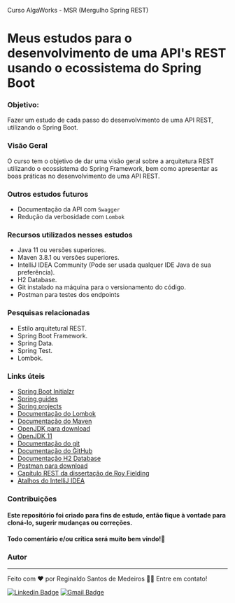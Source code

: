 
Curso AlgaWorks - MSR (Mergulho Spring REST)

# Meus estudos para o desenvolvimento de uma API's REST usando o ecossistema do Spring Boot

### Objetivo: 
Fazer um estudo de cada passo do desenvolvimento de uma API REST, utilizando o Spring Boot.  

### Visão Geral

O curso tem o objetivo de dar uma visão geral sobre a arquitetura REST utilizando o ecossistema do Spring Framework, bem como apresentar as boas práticas no desenvolvimento de uma API REST.


### Outros estudos futuros  

- Documentação da API com `Swagger`  
- Redução da verbosidade com `Lombok`  

### Recursos utilizados nesses estudos
- Java 11 ou versões superiores.
- Maven 3.8.1 ou versões superiores.
- IntelliJ IDEA Community (Pode ser usada qualquer IDE Java de sua preferência).
- H2 Database.
- Git instalado na máquina para o versionamento do código.
- Postman para testes dos endpoints

### Pesquisas relacionadas
- Estilo arquitetural REST.
- Spring Boot Framework.
- Spring Data.
- Spring Test.
- Lombok.


### Links úteis
- [Spring Boot Initialzr](https://start.spring.io/)
- [Spring guides](https://spring.io/guides)
- [Spring projects](https://spring.io/projects)
- [Documentação do Lombok](https://projectlombok.org/)
- [Documentação do Maven](https://maven.apache.org/)
- [OpenJDK para download](https://openjdk.java.net/)
- [OpenJDK 11](https://jdk.java.net/java-se-ri/11)
- [Documentação do git](https://git-scm.com/)
- [Documentação do GitHub](https://docs.github.com/pt)
- [Documentação H2 Database](https://www.h2database.com/html/main.html)
- [Postman para download](https://www.postman.com/downloads/)
- [Capítulo REST da dissertação de Roy Fielding](https://www.ics.uci.edu/~fielding/pubs/dissertation/rest_arch_style.htm)
- [Atalhos do IntelliJ IDEA](https://resources.jetbrains.com/storage/products/intellij-idea/docs/IntelliJIDEA_ReferenceCard.pdf)



### Contribuições
#### Este repositório foi criado para fins de estudo, então fique à vontade para cloná-lo, sugerir mudanças ou correções.
#### Todo comentário e/ou crítica será muito bem vindo!🤝

### Autor
---


Feito com ❤️ por Reginaldo Santos de Medeiros 👋🏽 Entre em contato!

[![Linkedin Badge](https://img.shields.io/badge/-Reginaldo-blue?style=flat-square&logo=Linkedin&logoColor=white&link=https://www.linkedin.com/in/reginaldo-santos-de-medeiros-59517324/)](https://www.linkedin.com/in/reginaldo-santos-de-medeiros-59517324/) [![Gmail Badge](https://img.shields.io/badge/-rsanme@gmail.com-c14438?style=flat-square&logo=Gmail&logoColor=white&link=mailto:rsanme@gmail.com)](mailto:rsanme@gmail.com)

